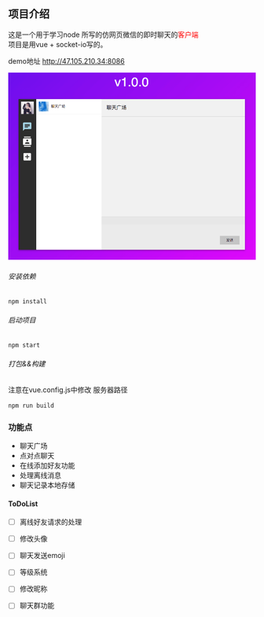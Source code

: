 ## 项目介绍

这是一个用于学习node 所写的仿网页微信的即时聊天的<span style='color:red'>客户端</span><br>
项目是用vue + socket-io写的。

demo地址 http://47.105.210.34:8086

![界面示例](./chatroom.png)
###### 安装依赖

```bash
npm install
```
###### 启动项目

```bash
npm start
```
###### 打包&&构建

注意在vue.config.js中修改 服务器路径
```bash
npm run build
```

### 功能点

* 聊天广场 
* 点对点聊天 
* 在线添加好友功能
* 处理离线消息
* 聊天记录本地存储

#### ToDoList

- [ ] 离线好友请求的处理
- [ ] 修改头像
- [ ] 聊天发送emoji
- [ ] 等级系统
- [ ] 修改昵称
- [ ] 聊天群功能

 
